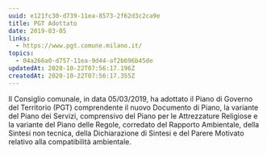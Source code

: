 ```yaml
---
uuid: e121fc30-d739-11ea-8573-2f62d3c2ca9e
title: PGT Adottato
date: 2019-03-05
links:
  - https://www.pgt.comune.milano.it/
topics:
  - 04a266a0-d757-11ea-9d44-af2b696b45de
updatedAt: 2020-10-22T07:56:17.196Z
createdAt: 2020-10-22T07:56:17.355Z
---
```


Il Consiglio comunale, in data 05/03/2019, ha adottato il Piano di Governo del Territorio (PGT) comprendente il nuovo Documento di Piano, la variante del Piano dei Servizi, comprensivo del Piano per le Attrezzature Religiose e la variante del Piano delle Regole, corredato del Rapporto Ambientale, della Sintesi non tecnica, della Dichiarazione di Sintesi e del Parere Motivato relativo alla compatibilità ambientale.

